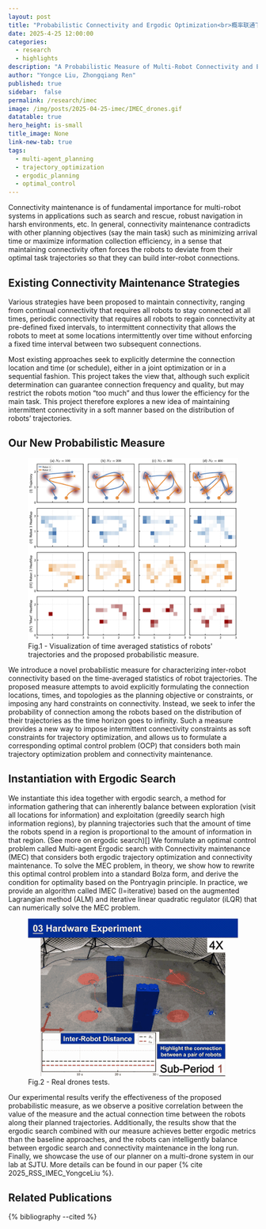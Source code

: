 ```yaml
---
layout: post
title: "Probabilistic Connectivity and Ergodic Optimization<br>概率联通下的多机遍历规划"
date: 2025-4-25 12:00:00
categories:
  - research
  - highlights
description: "A Probabilistic Measure of Multi-Robot Connectivity and Ergodic Optimal Control"
author: "Yongce Liu, Zhongqiang Ren"
published: true
sidebar:  false
permalink: /research/imec
image: /img/posts/2025-04-25-imec/IMEC_drones.gif
datatable: true
hero_height: is-small
title_image: None
link-new-tab: true
tags:
  - multi-agent_planning
  - trajectory_optimization
  - ergodic_planning
  - optimal_control
---
```


Connectivity maintenance is of fundamental importance for multi-robot systems in applications such as search and rescue, robust navigation in harsh environments, etc. In general, connectivity maintenance contradicts with other planning objectives (say the main task) such as minimizing arrival time or maximize information collection efficiency, in a sense that maintaining connectivity often forces the robots to deviate from their optimal task trajectories so that they can build inter-robot connections. 

## Existing Connectivity Maintenance Strategies

Various strategies have been proposed to maintain connectivity, ranging from continual connectivity that requires all robots to stay connected at all times, periodic connectivity that requires all robots to regain connectivity at pre-defined fixed intervals, to intermittent connectivity that allows the robots to meet at some locations intermittently over time without enforcing a fixed time interval between two subsequent connections.

Most existing approaches seek to explicitly determine the connection location and time (or schedule), either in a joint optimization or in a sequential fashion. This project takes the view that, although such explicit determination can guarantee connection frequency and quality, but may restrict the robots motion “too much” and thus lower the efficiency for the main task. This project therefore explores a new idea of maintaining intermittent connectivity in a soft manner based on the distribution of robots’ trajectories.

## Our New Probabilistic Measure

<figure>
    <img src="/img/posts/2025-04-25-imec/IMEC_traj_heatmap.png" alt=""/>
    <figcaption>Fig.1 - Visualization of time averaged statistics of robots' trajectories and the proposed probabilistic measure.</figcaption>
</figure>

We introduce a novel probabilistic measure for characterizing inter-robot connectivity based on the time-averaged statistics of robot trajectories. The proposed measure attempts to avoid explicitly formulating the connection locations, times, and topologies as the planning objective or constraints, or imposing any hard constraints on connectivity. Instead, we seek to infer the probability of connection among the robots based on the distribution of their trajectories as the time horizon goes to infinity. Such a measure provides a new way to impose intermittent connectivity constraints as soft constraints for trajectory optimization, and allows us to formulate a corresponding optimal control problem (OCP) that considers both main trajectory optimization problem and connectivity maintenance.


## Instantiation with Ergodic Search

We instantiate this idea together with ergodic search, a method for information gathering that can inherently balance between exploration (visit all locations for information) and exploitation (greedily search high information regions), by planning trajectories such that the amount of time the robots spend in a region is proportional to the amount of information in that region. (See more on ergodic search)[] We formulate an optimal control problem called Multi-agent Ergodic search with Connectivity maintenance (MEC) that considers both ergodic trajectory optimization and connectivity maintenance. To solve the MEC problem, in theory, we show how to rewrite this optimal control problem into a standard Bolza form, and derive the condition for optimality based on the Pontryagin principle. In practice, we provide an algorithm called IMEC (I=iterative) based on the augmented Lagrangian method (ALM) and iterative linear quadratic regulator (iLQR) that can numerically solve the MEC problem.


<figure>
    <img src="/img/posts/2025-04-25-imec/IMEC_drones.gif" alt=""/>
    <figcaption>Fig.2 - Real drones tests.</figcaption>
</figure>


Our experimental results verify the effectiveness of the proposed probabilistic measure, as we observe a positive correlation between the value of the measure and the actual connection time between the robots along their planned trajectories. Additionally, the results show that the ergodic search combined with our measure achieves better ergodic metrics than the baseline approaches, and the robots can intelligently balance between ergodic search and connectivity maintenance in the long run. Finally, we showcase the use of our planner on a multi-drone system in our lab at SJTU. More details can be found in our paper {% cite 2025_RSS_IMEC_YongceLiu %}.


## Related Publications

{% bibliography --cited %}